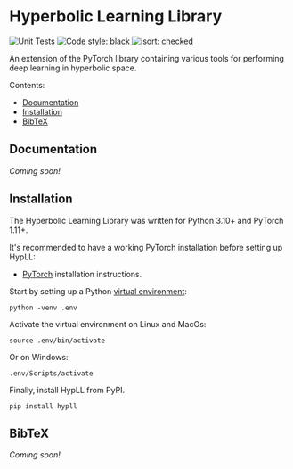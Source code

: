 # Hyperbolic Learning Library

![Unit Tests](https://github.com/maxvanspengler/hyperbolic_pytorch/workflows/Run%20Unit%20Tests/badge.svg)
[![Code style: black](https://img.shields.io/badge/code%20style-black-000000.svg)](https://github.com/psf/black)
[![isort: checked](https://img.shields.io/badge/isort-checked-yellow)](https://github.com/PyCQA/isort)

An extension of the PyTorch library containing various tools for performing deep learning in hyperbolic space. 

Contents:
* [Documentation](#documentation)
* [Installation](#installation)
* [BibTeX](#bibtex)


## Documentation
_Coming soon!_


## Installation

The Hyperbolic Learning Library was written for Python 3.10+ and PyTorch 1.11+. 

It's recommended to have a
working PyTorch installation before setting up HypLL:

* [PyTorch](https://pytorch.org/get-started/locally/) installation instructions.

Start by setting up a Python [virtual environment](https://docs.python.org/3/library/venv.html):

```
python -venv .env
```

Activate the virtual environment on Linux and MacOs:
```
source .env/bin/activate
```
Or on Windows:
```
.env/Scripts/activate
```

Finally, install HypLL from PyPI.

```
pip install hypll
```

## BibTeX
_Coming soon!_